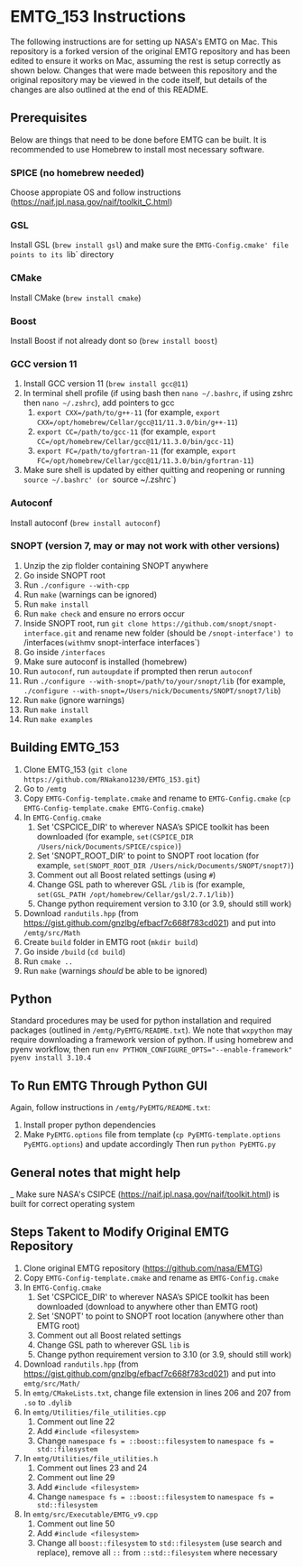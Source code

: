 # EMTG_153 Instructions
The following instructions are for setting up NASA's EMTG on Mac. This repository is a forked version of the original EMTG repository and has been edited to ensure it works on Mac, assuming the rest is setup correctly as shown below. Changes that were made between this repository and the original repository may be viewed in the code itself, but details of the changes are also outlined at the end of this README.

## Prerequisites
Below are things that need to be done before EMTG can be built. It is recommended to use Homebrew to install most necessary software.

### SPICE (no homebrew needed)
Choose appropiate OS and follow instructions (https://naif.jpl.nasa.gov/naif/toolkit_C.html)

### GSL
Install GSL (`brew install gsl`) and make sure the `EMTG-Config.cmake' file points to its `lib` directory

### CMake
Install CMake (`brew install cmake`)

### Boost
Install Boost if not already dont so (`brew install boost`)

### GCC version 11
1. Install GCC version 11 (`brew install gcc@11`)
2. In terminal shell profile (if using bash then `nano ~/.bashrc`, if using zshrc then `nano ~/.zshrc`), add pointers to gcc
    1. `export CXX=/path/to/g++-11` (for example, `export CXX=/opt/homebrew/Cellar/gcc@11/11.3.0/bin/g++-11`)
    2. `export CC=/path/to/gcc-11` (for example, `export CC=/opt/homebrew/Cellar/gcc@11/11.3.0/bin/gcc-11`)
    3. `export FC=/path/to/gfortran-11` (for example, `export FC=/opt/homebrew/Cellar/gcc@11/11.3.0/bin/gfortran-11`)
4. Make sure shell is updated by either quitting and reopening or running `source ~/.bashrc' (or `source ~/.zshrc`)

### Autoconf
Install autoconf (`brew install autoconf`)

### SNOPT (version 7, may or may not work with other versions)
1. Unzip the zip flolder containing SNOPT anywhere
2. Go inside SNOPT root
3. Run `./configure --with-cpp`
4. Run `make` (warnings can be ignored)
5. Run `make install`
6. Run `make check` and ensure no errors occur
7. Inside SNOPT root, run `git clone https://github.com/snopt/snopt-interface.git` and rename new folder (should be `/snopt-interface') to `/interfaces` (with `mv snopt-interface interfaces`)
8. Go inside `/interfaces`
9. Make sure autoconf is installed (homebrew)
10. Run `autoconf`, run `autoupdate` if prompted then rerun `autoconf`
11. Run `./configure --with-snopt=/path/to/your/snopt/lib` (for example, `./configure --with-snopt=/Users/nick/Documents/SNOPT/snopt7/lib`)
12. Run `make` (ignore warnings)
13. Run `make install`
14. Run `make examples`

## Building EMTG_153
1. Clone EMTG_153 (`git clone https://github.com/RNakano1230/EMTG_153.git`)
2. Go to `/emtg`
3. Copy `EMTG-Config-template.cmake` and rename to `EMTG-Config.cmake` (`cp EMTG-Config-template.cmake EMTG-Config.cmake`)
4. In `EMTG-Config.cmake`
    1. Set 'CSPCICE_DIR' to wherever NASA’s SPICE toolkit has been downloaded (for example, `set(CSPICE_DIR /Users/nick/Documents/SPICE/cspice)`)
    2. Set 'SNOPT_ROOT_DIR' to point to SNOPT root location (for example, `set(SNOPT_ROOT_DIR /Users/nick/Documents/SNOPT/snopt7)`)
    3. Comment out all Boost related settings (using `#`)
    4. Change GSL path to wherever GSL `/lib` is (for example, `set(GSL_PATH /opt/homebrew/Cellar/gsl/2.7.1/lib)`)
    5. Change python requirement version to 3.10 (or 3.9, should still work)
5. Download `randutils.hpp` (from https://gist.github.com/gnzlbg/efbacf7c668f783cd021) and put into `/emtg/src/Math`
6. Create `build` folder in EMTG root (`mkdir build`)
7. Go inside `/build` (`cd build`)
8. Run `cmake ..`
9. Run `make` (warnings *should* be able to be ignored)

## Python
Standard procedures may be used for python installation and required packages (outlined in `/emtg/PyEMTG/README.txt`). We note that `wxpython` may require downloading a framework version of python. If using homebrew and pyenv workflow, then run `env PYTHON_CONFIGURE_OPTS="--enable-framework" pyenv install 3.10.4`

## To Run EMTG Through Python GUI
Again, follow instructions in `/emtg/PyEMTG/README.txt`:
1. Install proper python dependencies
2. Make `PyEMTG.options` file from template (`cp PyEMTG-template.options PyEMTG.options`) and update accordingly
Then run `python PyEMTG.py`

## General notes that might help
_ Make sure NASA's CSIPCE (https://naif.jpl.nasa.gov/naif/toolkit.html) is built for correct operating system


## Steps Takent to Modify Original EMTG Repository
1. Clone original EMTG repository (https://github.com/nasa/EMTG)
2. Copy `EMTG-Config-template.cmake` and rename as `EMTG-Config.cmake`
3. In `EMTG-Config.cmake`
    1. Set 'CSPCICE_DIR' to wherever NASA’s SPICE toolkit has been downloaded (download to anywhere other than EMTG root)
    2. Set 'SNOPT' to point to SNOPT root location (anywhere other than EMTG root)
    3. Comment out all Boost related settings
    4. Change GSL path to wherever GSL `lib` is
    5. Change python requirement version to 3.10 (or 3.9, should still work)
4. Download `randutils.hpp` (from https://gist.github.com/gnzlbg/efbacf7c668f783cd021) and put into `emtg/src/Math/`
5. In `emtg/CMakeLists.txt`, change file extension in lines 206 and 207 from `.so` to `.dylib`
6. In `emtg/Utilities/file_utilities.cpp`
    1. Comment out line 22
    2. Add `#include <filesystem>`
    3. Change `namespace fs = ::boost::filesystem` to `namespace fs = std::filesystem`
7. In `emtg/Utilities/file_utilities.h`
    1. Comment out lines 23 and 24
    2. Comment out line 29
    3. Add `#include <filesystem>`
    4. Change `namespace fs = ::boost::filesystem` to `namespace fs = std::filesystem`
8. In `emtg/src/Executable/EMTG_v9.cpp`
    1. Comment out line 50
    2. Add `#include <filesystem>`
    3. Change all `boost::filesystem` to `std::filesystem` (use search and replace), remove all `::` from `::std::filesystem` where necessary 
